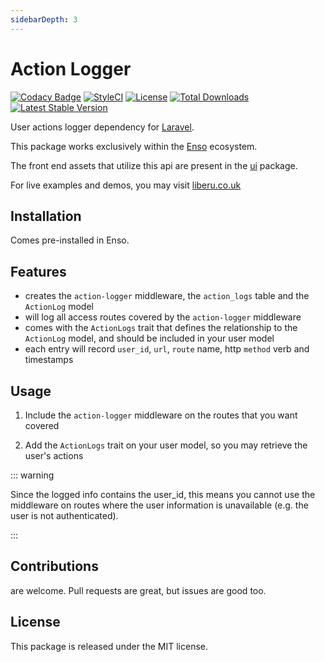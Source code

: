 ```yaml
---
sidebarDepth: 3
---
```


# Action Logger
[![Codacy Badge](https://api.codacy.com/project/badge/Grade/dc3819bf2c654b3d8dcaaed8898b214f)](https://www.codacy.com/app/laravel-enso/action-logger?utm_source=github.com&amp;utm_medium=referral&amp;utm_content=laravel-enso/action-logger&amp;utm_campaign=Badge_Grade)
[![StyleCI](https://github.styleci.io/repos/85554059/shield?branch=master)](https://github.styleci.io/repos/85554059)
[![License](https://poser.pugx.org/laravel-enso/action-logger/license)](https://packagist.org/packages/laravel-enso/action-logger)
[![Total Downloads](https://poser.pugx.org/laravel-enso/action-logger/downloads)](https://packagist.org/packages/laravel-enso/action-logger)
[![Latest Stable Version](https://poser.pugx.org/laravel-enso/action-logger/version)](https://packagist.org/packages/laravel-enso/action-logger)

User actions logger dependency for [Laravel](https://laravel.com).

This package works exclusively within the [Enso](https://github.com/laravel-enso/Enso) ecosystem.

The front end assets that utilize this api are present in the [ui](https://github.com/enso-ui/ui) package.

For live examples and demos, you may visit [liberu.co.uk](https://www.liberu.co.uk)

## Installation

Comes pre-installed in Enso.

## Features

- creates the `action-logger` middleware, the `action_logs` table and the `ActionLog` model
- will log all access routes covered by the `action-logger` middleware
- comes with the `ActionLogs` trait that defines the relationship to the `ActionLog` model, and should be included in your user model
- each entry will record `user_id`, `url`, `route` name, http `method` verb and timestamps

## Usage

1. Include the `action-logger` middleware on the routes that you want covered

2. Add the `ActionLogs` trait on your user model, so you may retrieve the user's  actions

::: warning

Since the logged info contains the user_id, this means you cannot use 
the middleware on routes where the user information is unavailable 
(e.g. the user is not authenticated).

:::

## Contributions

are welcome. Pull requests are great, but issues are good too.

## License

This package is released under the MIT license.
